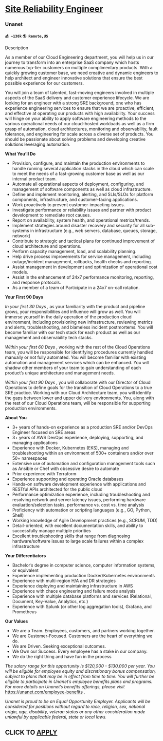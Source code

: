 # [Site Reliability Engineer](https://www.remotewlb.com/apply/site-reliability-engineer-71220)  
### Unanet  
#### `💰 ~130k` `🌎 Remote,US`  

Description

As a member of our Cloud Engineering department, you will help us in our journey to transform into an enterprise SaaS company which hosts numerous top-tier customers on multiple complimentary products. With a quickly growing customer base, we need creative and dynamic engineers to help architect and engineer innovative solutions that ensure the best possible experience for our customers.

You will join a team of talented, fast-moving engineers involved in multiple aspects of the SaaS delivery and customer experience lifecycle. We are looking for an engineer with a strong SRE background, one who has experience engineering services to ensure that we are proactive, efficient, and effective at operating our products with high availability. Your success will hinge on your ability to apply software engineering methods to the various operational needs of our cloud-hosted workloads as well as a firm grasp of automation, cloud architectures, monitoring and observability, fault tolerance, and engineering for scale across a diverse set of products. You should be passionate about solving problems and developing creative solutions leveraging automation.

**What You’ll Do**

  * Provision, configure, and maintain the production environments to handle running several application stacks in the cloud which can scale to meet the needs of a fast-growing customer base as well as our internal product team.
  * Automate all operational aspects of deployment, configuring, and management of software components as well as cloud infrastructure.
  * Define and implement monitoring, alerting, and SLIs/SLOs for platform components, infrastructure, and customer-facing applications.
  * Work proactively to prevent customer-impacting issues.
  * Investigate performance or reliability issues and partner with product development to remediate root causes.
  * Report on availability, system health, and operational metrics/trends.
  * Implement strategies around disaster recovery and security for all sub-systems in infrastructure (e.g., web servers, database, queues, storage, network)
  * Contribute to strategic and tactical plans for continued improvement of cloud architecture and operations.
  * Perform capacity management, load, and scalability planning.
  * Help drive process improvements for service management, including outage/incident management, rollbacks, health checks and reporting.
  * Assist management in development and optimization of operational cost models.
  * Assist in the enhancement of 24x7 performance monitoring, reporting, and response protocols.
  * As a member of a team of Participate in a 24x7 on-call rotation.

**Your First 90 Days**

_In your first 30 Days_ , as your familiarity with the product and pipeline grows, your responsibilities and influence will grow as well. You will immerse yourself in the daily operation of the production cloud environment, including provisioning new infrastructure, reviewing metrics and alerts, troubleshooting, and blameless incident postmortems. You will become familiar with our tech stack for each product as well as our management and observability tech stacks.

_Within your first 60 Days_ , working with the rest of the Cloud Operations team, you will be responsible for identifying procedures currently handled manually or not fully automated. You will become familiar with existing automation and management services which can be enhanced. You will shadow other members of your team to gain understanding of each product’s unique architecture and management needs.

_Within your first 90 Days_ , you will collaborate with our Director of Cloud Operations to define goals for the transition of Cloud Operations to a true SRE practice. Working with our Cloud Architecture team, you will identify the gaps between lower and upper delivery environments. You, along with the rest of our Cloud Operations team, will be responsible for supporting production environments.

**About You**

  * 3+ years of hands-on experience as a production SRE and/or DevOps Engineer focused on SRE areas
  * 3+ years of AWS DevOps experience, deploying, supporting, and managing applications
  * Experience with Docker, Kubernetes (EKS), managing and troubleshooting within an environment of 500+ containers and/or over 50+ namespaces
  * Extensive use of automation and configuration management tools such as Ansible or Chef with obsessive desire to automate
  * Prior experience with Terraform
  * Experience supporting and operating Oracle databases
  * Hands-on software development experience with applications and RESTful APIs architected for the public cloud
  * Performance optimization experience, including troubleshooting and resolving network and server latency issues, performing hardware evaluation/selection tasks, performance vs. cost vs. time analysis 
  * Proficiency with automation or scripting languages (e.g., GO, Python, Shell)
  * Working knowledge of Agile Development practices (e.g., SCRUM, TDD)
  * Detail-oriented, with excellent documentation skills, and ability to successfully manage multiple priorities
  * Excellent troubleshooting skills that range from diagnosing hardware/software issues to large scale failures within a complex infrastructure

**Your Differentiators**

  * Bachelor’s degree in computer science, computer information systems, or equivalent
  * Experience implementing production Docker/Kubernetes environments
  * Experience with multi-region H/A and DR strategies
  * Experience deploying and maintaining infrastructure in AWS
  * Experience with chaos engineering and failure mode analysis
  * Experience with multiple database platforms and services (Relational, Document, Key-Value, Analytics, etc.)
  * Experience with Splunk (or other log aggregation tools), Grafana, and Prometheus

**Our Values**

  * We are a Team. Employees, customers, and partners working together.
  * We are Customer-Focused. Customers are the heart of everything we do.
  * We are Driven. Seeking exceptional outcomes.
  * We Own our Success. Every employee has a stake in our company.
  * We do the right thing and have fun in the process

_The salary range for this opportunity is $120,000 - $130,000 per year. You will be eligible for employee equity and discretionary bonus compensation, subject to plans that may be in effect from time to time. You will further be eligible to participate in Unanet’s employee benefits plans and programs. For more details on Unanet’s benefits offerings, please visit_ https://unanet.com/employee-benefits _._

_Unanet is proud to be an Equal Opportunity Employer. Applicants will be considered for positions without regard to race, religion, sex, national origin, age, disability, veteran status or any other consideration made unlawful by applicable federal, state or local laws._

  
## CLICK TO [APPLY](https://www.remotewlb.com/apply/site-reliability-engineer-71220)

